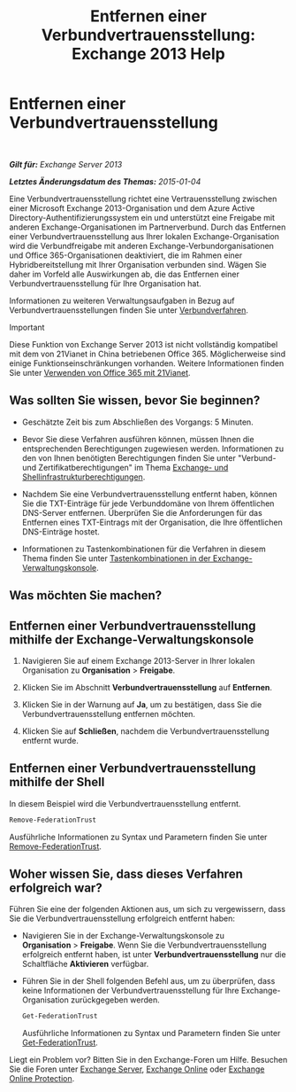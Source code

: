 ﻿---
title: 'Entfernen einer Verbundvertrauensstellung: Exchange 2013 Help'
TOCTitle: Entfernen einer Verbundvertrauensstellung
ms:assetid: dc4d126d-b567-470d-a5d0-e1402bf8f369
ms:mtpsurl: https://technet.microsoft.com/de-de/library/JJ657500(v=EXCHG.150)
ms:contentKeyID: 50476861
ms.date: 04/24/2018
mtps_version: v=EXCHG.150
ms.translationtype: HT
---

# Entfernen einer Verbundvertrauensstellung

 

_**Gilt für:** Exchange Server 2013_

_**Letztes Änderungsdatum des Themas:** 2015-01-04_

Eine Verbundvertrauensstellung richtet eine Vertrauensstellung zwischen einer Microsoft Exchange 2013-Organisation und dem Azure Active Directory-Authentifizierungssystem ein und unterstützt eine Freigabe mit anderen Exchange-Organisationen im Partnerverbund. Durch das Entfernen einer Verbundvertrauensstellung aus Ihrer lokalen Exchange-Organisation wird die Verbundfreigabe mit anderen Exchange-Verbundorganisationen und Office 365-Organisationen deaktiviert, die im Rahmen einer Hybridbereitstellung mit Ihrer Organisation verbunden sind. Wägen Sie daher im Vorfeld alle Auswirkungen ab, die das Entfernen einer Verbundvertrauensstellung für Ihre Organisation hat.

Informationen zu weiteren Verwaltungsaufgaben in Bezug auf Verbundvertrauensstellungen finden Sie unter [Verbundverfahren](federation-procedures-exchange-2013-help.md).


> [!IMPORTANT]
> Diese Funktion von Exchange Server 2013 ist nicht vollständig kompatibel mit dem von 21Vianet in China betriebenen Office 365. Möglicherweise sind einige Funktionseinschränkungen vorhanden. Weitere Informationen finden Sie unter <A href="https://go.microsoft.com/fwlink/?linkid=313640">Verwenden von Office 365 mit 21Vianet</A>.



## Was sollten Sie wissen, bevor Sie beginnen?

  - Geschätzte Zeit bis zum Abschließen des Vorgangs: 5 Minuten.

  - Bevor Sie diese Verfahren ausführen können, müssen Ihnen die entsprechenden Berechtigungen zugewiesen werden. Informationen zu den von Ihnen benötigten Berechtigungen finden Sie unter "Verbund- und Zertifikatberechtigungen" im Thema [Exchange- und Shellinfrastrukturberechtigungen](exchange-and-shell-infrastructure-permissions-exchange-2013-help.md).

  - Nachdem Sie eine Verbundvertrauensstellung entfernt haben, können Sie die TXT-Einträge für jede Verbunddomäne von Ihrem öffentlichen DNS-Server entfernen. Überprüfen Sie die Anforderungen für das Entfernen eines TXT-Eintrags mit der Organisation, die Ihre öffentlichen DNS-Einträge hostet.

  - Informationen zu Tastenkombinationen für die Verfahren in diesem Thema finden Sie unter [Tastenkombinationen in der Exchange-Verwaltungskonsole](keyboard-shortcuts-in-the-exchange-admin-center-exchange-online-protection-help.md).

## Was möchten Sie machen?

## Entfernen einer Verbundvertrauensstellung mithilfe der Exchange-Verwaltungskonsole

1.  Navigieren Sie auf einem Exchange 2013-Server in Ihrer lokalen Organisation zu **Organisation** \> **Freigabe**.

2.  Klicken Sie im Abschnitt **Verbundvertrauensstellung** auf **Entfernen**.

3.  Klicken Sie in der Warnung auf **Ja**, um zu bestätigen, dass Sie die Verbundvertrauensstellung entfernen möchten.

4.  Klicken Sie auf **Schließen**, nachdem die Verbundvertrauensstellung entfernt wurde.

## Entfernen einer Verbundvertrauensstellung mithilfe der Shell

In diesem Beispiel wird die Verbundvertrauensstellung entfernt.

```powershell
Remove-FederationTrust
```

Ausführliche Informationen zu Syntax und Parametern finden Sie unter [Remove-FederationTrust](https://technet.microsoft.com/de-de/library/dd351153\(v=exchg.150\)).

## Woher wissen Sie, dass dieses Verfahren erfolgreich war?

Führen Sie eine der folgenden Aktionen aus, um sich zu vergewissern, dass Sie die Verbundvertrauensstellung erfolgreich entfernt haben:

  - Navigieren Sie in der Exchange-Verwaltungskonsole zu **Organisation** \> **Freigabe**. Wenn Sie die Verbundvertrauensstellung erfolgreich entfernt haben, ist unter **Verbundvertrauensstellung** nur die Schaltfläche **Aktivieren** verfügbar.

  - Führen Sie in der Shell folgenden Befehl aus, um zu überprüfen, dass keine Informationen der Verbundvertrauensstellung für Ihre Exchange-Organisation zurückgegeben werden.
    
    ```powershell
    Get-FederationTrust
    ```
    
    Ausführliche Informationen zu Syntax und Parametern finden Sie unter [Get-FederationTrust](https://technet.microsoft.com/de-de/library/dd351262\(v=exchg.150\)).

Liegt ein Problem vor? Bitten Sie in den Exchange-Foren um Hilfe. Besuchen Sie die Foren unter [Exchange Server](https://go.microsoft.com/fwlink/p/?linkid=60612), [Exchange Online](https://go.microsoft.com/fwlink/p/?linkid=267542) oder [Exchange Online Protection](https://go.microsoft.com/fwlink/p/?linkid=285351).


